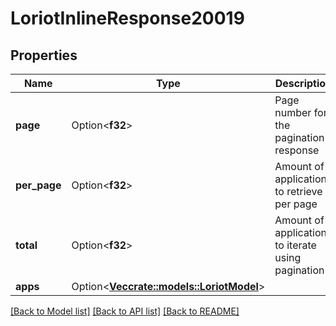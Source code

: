 # LoriotInlineResponse20019

## Properties

Name | Type | Description | Notes
------------ | ------------- | ------------- | -------------
**page** | Option<**f32**> | Page number for the pagination response | [optional]
**per_page** | Option<**f32**> | Amount of applications to retrieve per page | [optional]
**total** | Option<**f32**> | Amount of applications to iterate using pagination | [optional]
**apps** | Option<[**Vec<crate::models::LoriotModel>**](Model.md)> |  | [optional]

[[Back to Model list]](../README.md#documentation-for-models) [[Back to API list]](../README.md#documentation-for-api-endpoints) [[Back to README]](../README.md)


